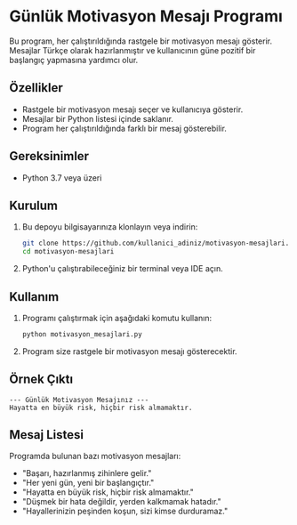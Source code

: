 # Günlük Motivasyon Mesajı Programı

Bu program, her çalıştırıldığında rastgele bir motivasyon mesajı gösterir. Mesajlar Türkçe olarak hazırlanmıştır ve kullanıcının güne pozitif bir başlangıç yapmasına yardımcı olur.

## Özellikler
- Rastgele bir motivasyon mesajı seçer ve kullanıcıya gösterir.
- Mesajlar bir Python listesi içinde saklanır.
- Program her çalıştırıldığında farklı bir mesaj gösterebilir.

## Gereksinimler
- Python 3.7 veya üzeri

## Kurulum
1. Bu depoyu bilgisayarınıza klonlayın veya indirin:
   ```bash
   git clone https://github.com/kullanici_adiniz/motivasyon-mesajlari.git
   cd motivasyon-mesajlari
   ```

2. Python'u çalıştırabileceğiniz bir terminal veya IDE açın.

## Kullanım
1. Programı çalıştırmak için aşağıdaki komutu kullanın:
   ```bash
   python motivasyon_mesajlari.py
   ```

2. Program size rastgele bir motivasyon mesajı gösterecektir.

## Örnek Çıktı
```
--- Günlük Motivasyon Mesajınız ---
Hayatta en büyük risk, hiçbir risk almamaktır.
```

## Mesaj Listesi
Programda bulunan bazı motivasyon mesajları:
- "Başarı, hazırlanmış zihinlere gelir."
- "Her yeni gün, yeni bir başlangıçtır."
- "Hayatta en büyük risk, hiçbir risk almamaktır."
- "Düşmek bir hata değildir, yerden kalkmamak hatadır."
- "Hayallerinizin peşinden koşun, sizi kimse durduramaz."



